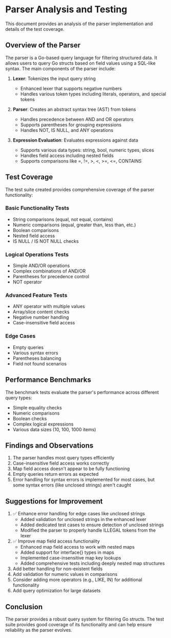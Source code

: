 # Parser Analysis and Testing

This document provides an analysis of the parser implementation and details of the test coverage.

## Overview of the Parser

The parser is a Go-based query language for filtering structured data. It allows users to query Go structs based on field values using a SQL-like syntax. The main components of the parser include:

1. **Lexer**: Tokenizes the input query string
   - Enhanced lexer that supports negative numbers
   - Handles various token types including literals, operators, and special tokens

2. **Parser**: Creates an abstract syntax tree (AST) from tokens
   - Handles precedence between AND and OR operators
   - Supports parentheses for grouping expressions
   - Handles NOT, IS NULL, and ANY operations

3. **Expression Evaluation**: Evaluates expressions against data
   - Supports various data types: string, bool, numeric types, slices
   - Handles field access including nested fields
   - Supports comparisons like =, !=, >, <, >=, <=, CONTAINS

## Test Coverage

The test suite created provides comprehensive coverage of the parser functionality:

### Basic Functionality Tests
- String comparisons (equal, not equal, contains)
- Numeric comparisons (equal, greater than, less than, etc.)
- Boolean comparisons
- Nested field access
- IS NULL / IS NOT NULL checks

### Logical Operations Tests
- Simple AND/OR operations
- Complex combinations of AND/OR
- Parentheses for precedence control
- NOT operator

### Advanced Feature Tests
- ANY operator with multiple values
- Array/slice content checks
- Negative number handling
- Case-insensitive field access

### Edge Cases
- Empty queries
- Various syntax errors
- Parentheses balancing
- Field not found scenarios

## Performance Benchmarks

The benchmark tests evaluate the parser's performance across different query types:

- Simple equality checks
- Numeric comparisons
- Boolean checks
- Complex logical expressions
- Various data sizes (10, 100, 1000 items)

## Findings and Observations

1. The parser handles most query types efficiently
2. Case-insensitive field access works correctly
3. Map field access doesn't appear to be fully functioning
4. Empty queries return errors as expected
5. Error handling for syntax errors is implemented for most cases, but some syntax errors (like unclosed strings) aren't caught

## Suggestions for Improvement

1. ✅ Enhance error handling for edge cases like unclosed strings
   - Added validation for unclosed strings in the enhanced lexer
   - Added dedicated test cases to ensure detection of unclosed strings
   - Modified the parser to properly handle ILLEGAL tokens from the lexer
2. ✅ Improve map field access functionality
   - Enhanced map field access to work with nested maps
   - Added support for interface{} types in maps
   - Implemented case-insensitive map key lookups
   - Added comprehensive tests including deeply nested map structures
3. Add better handling for non-existent fields
4. Add validation for numeric values in comparisons
5. Consider adding more operators (e.g., LIKE, IN) for additional functionality
6. Add query optimization for large datasets

## Conclusion

The parser provides a robust query system for filtering Go structs. The test suite provides good coverage of its functionality and can help ensure reliability as the parser evolves.

